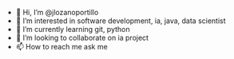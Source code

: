 - 👋 Hi, I’m @jlozanoportillo
- 👀 I’m interested in software development, ia, java, data scientist
- 🌱 I’m currently learning git, python
- 💞️ I’m looking to collaborate on ia project
- 📫 How to reach me ask me

<!---
jlozanoportillo/jlozanoportillo is a ✨ special ✨ repository because its `README.md` (this file) appears on your GitHub profile.
You can click the Preview link to take a look at your changes.
--->
